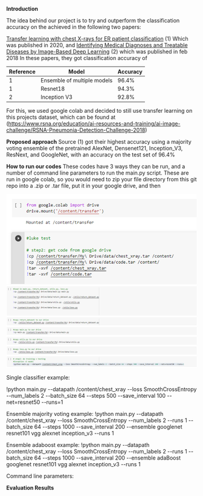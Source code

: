
**Introduction**

The idea behind our project is to try and outperform the classification accuracy on the   achieved in the following two papers: 

[Transfer learning with chest X-rays for ER patient classification](https://www.mdpi.com/2076-3417/10/2/559) (1)
Which was published in 2020, and
[Identifying Medical Diagnoses and Treatable Diseases by Image-Based Deep Learning](https://pubmed.ncbi.nlm.nih.gov/29474911/) (2)
which was published in feb 2018
In these papers, they got classification accuracy of 

Reference | Model | Accuracy
------------ | ------------ | -------------
1 | Ensemble of multiple models | 96.4%
1 | Resnet18 | 94.3%
2 | Inception V3 | 92.8%


For this, we used google colab and decided to still use transfer learning on this projects dataset, which can be found at 
(https://www.rsna.org/education/ai-resources-and-training/ai-image-challenge/RSNA-Pneumonia-Detection-Challenge-2018)

**Proposed approach**
Source (1) got their highest accuracy using a majority voting ensemble of the pretrained AlexNet, Densenet121, Inception_V3, ResNext, and GoogleNet, with an accuracy on the test set of 96.4%

**How to run our codes**
These codes have 3 ways they can be run, and a number of command line parameters to run the main.py script. These are run in google colab, so you would need to zip your file directory from this git repo into a .zip or .tar file, put it in your google drive, and then 

![Tutorial 1](/code/colab_1.PNG)
![Tutorial 2](/code/colab_2.PNG)

Single classifier example: 

!python main.py --datapath /content/chest_xray --loss SmoothCrossEntropy --num_labels 2 --batch_size 64 --steps 500 --save_interval 100 --net=resnet50 --runs=1

Ensemble majority voting example: 
!python main.py --datapath /content/chest_xray --loss SmoothCrossEntropy --num_labels 2 --runs 1 --batch_size 64 --steps 1000 --save_interval 200 --ensemble googlenet resnet101 vgg alexnet inception_v3 --runs 1

Ensemble adaboost example: 
!python main.py --datapath /content/chest_xray --loss SmoothCrossEntropy --num_labels 2 --runs 1 --batch_size 64 --steps 1000 --save_interval 200 --ensemble adaBoost googlenet resnet101 vgg alexnet inception_v3 --runs 1

Command line parameters: 


**Evaluation Results**
